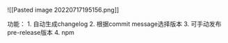 ![[Pasted image 20220717195156.png]]

功能：
	1. 自动生成changelog
	2. 根据commit message选择版本
	3. 可手动发布pre-release版本
	4. npm 